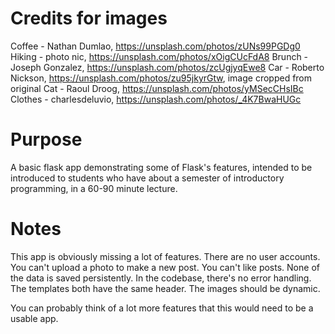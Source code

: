 # Credits for images

Coffee - Nathan Dumlao, https://unsplash.com/photos/zUNs99PGDg0
Hiking - photo nic, https://unsplash.com/photos/xOigCUcFdA8
Brunch - Joseph Gonzalez, https://unsplash.com/photos/zcUgjyqEwe8
Car - Roberto Nickson, https://unsplash.com/photos/zu95jkyrGtw, image cropped from original
Cat - Raoul Droog, https://unsplash.com/photos/yMSecCHsIBc
Clothes - charlesdeluvio, https://unsplash.com/photos/_4K7BwaHUGc

# Purpose

A basic flask app demonstrating some of Flask's features, intended to be introduced to students who have about a semester of introductory programming, in a 60-90 minute lecture. 

# Notes

This app is obviously missing a lot of features. There are no user accounts. You can't upload a photo to make a new post. You can't like posts. None of the data is saved persistently. In the codebase, there's no error handling. The templates both have the same header. The images should be dynamic. 

You can probably think of a lot more features that this would need to be a usable app. 


